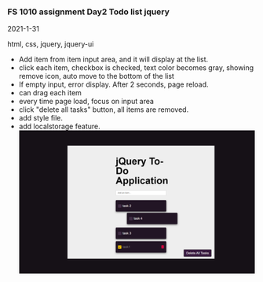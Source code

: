 ### FS 1010 assignment Day2 Todo list jquery

2021-1-31

html, css, jquery, jquery-ui

- Add item from item input area, and it will display at the list.
- click each item, checkbox is checked, text color becomes gray, showing remove icon, auto move to the bottom of the list
- If empty input, error display. After 2 seconds, page reload.
- can drag each item
- every time page load, focus on input area
- click "delete all tasks" button, all items are removed.
- add style file.
- add localstorage feature.
  <br>
  ![](2021-01-31-13-20-54.png)

